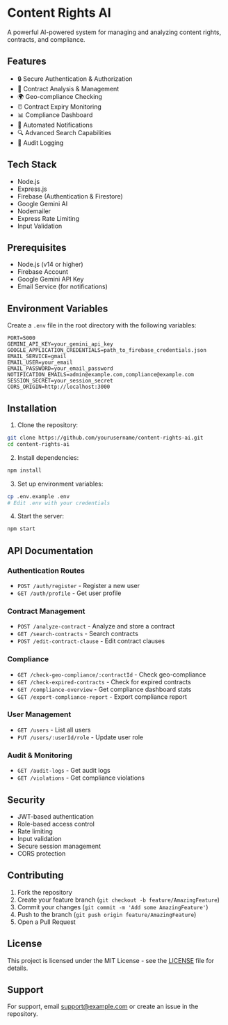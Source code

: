 # Content Rights AI

A powerful AI-powered system for managing and analyzing content rights, contracts, and compliance.

## Features

- 🔒 Secure Authentication & Authorization
- 📄 Contract Analysis & Management
- 🌍 Geo-compliance Checking
- ⏰ Contract Expiry Monitoring
- 📊 Compliance Dashboard
- 📧 Automated Notifications
- 🔍 Advanced Search Capabilities
- 📝 Audit Logging

## Tech Stack

- Node.js
- Express.js
- Firebase (Authentication & Firestore)
- Google Gemini AI
- Nodemailer
- Express Rate Limiting
- Input Validation

## Prerequisites

- Node.js (v14 or higher)
- Firebase Account
- Google Gemini API Key
- Email Service (for notifications)

## Environment Variables

Create a `.env` file in the root directory with the following variables:

```env
PORT=5000
GEMINI_API_KEY=your_gemini_api_key
GOOGLE_APPLICATION_CREDENTIALS=path_to_firebase_credentials.json
EMAIL_SERVICE=gmail
EMAIL_USER=your_email
EMAIL_PASSWORD=your_email_password
NOTIFICATION_EMAILS=admin@example.com,compliance@example.com
SESSION_SECRET=your_session_secret
CORS_ORIGIN=http://localhost:3000
```

## Installation

1. Clone the repository:
```bash
git clone https://github.com/yourusername/content-rights-ai.git
cd content-rights-ai
```

2. Install dependencies:
```bash
npm install
```

3. Set up environment variables:
```bash
cp .env.example .env
# Edit .env with your credentials
```

4. Start the server:
```bash
npm start
```

## API Documentation

### Authentication Routes
- `POST /auth/register` - Register a new user
- `GET /auth/profile` - Get user profile

### Contract Management
- `POST /analyze-contract` - Analyze and store a contract
- `GET /search-contracts` - Search contracts
- `POST /edit-contract-clause` - Edit contract clauses

### Compliance
- `GET /check-geo-compliance/:contractId` - Check geo-compliance
- `GET /check-expired-contracts` - Check for expired contracts
- `GET /compliance-overview` - Get compliance dashboard stats
- `GET /export-compliance-report` - Export compliance report

### User Management
- `GET /users` - List all users
- `PUT /users/:userId/role` - Update user role

### Audit & Monitoring
- `GET /audit-logs` - Get audit logs
- `GET /violations` - Get compliance violations

## Security

- JWT-based authentication
- Role-based access control
- Rate limiting
- Input validation
- Secure session management
- CORS protection

## Contributing

1. Fork the repository
2. Create your feature branch (`git checkout -b feature/AmazingFeature`)
3. Commit your changes (`git commit -m 'Add some AmazingFeature'`)
4. Push to the branch (`git push origin feature/AmazingFeature`)
5. Open a Pull Request

## License

This project is licensed under the MIT License - see the [LICENSE](LICENSE) file for details.

## Support

For support, email support@example.com or create an issue in the repository. 